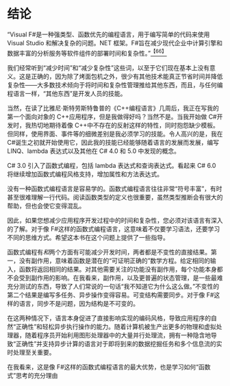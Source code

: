 # 结论

“Visual F#是一种强类型、函数优先的编程语言，用于编写简单的代码来使用 Visual Studio 和解决复杂的问题。NET 框架。F#旨在减少现代企业中计算引擎和数据丰富的分析服务等软件组件的部署时间和复杂性。”[<sup>【66】</sup>](IFP_0010.htm#_ftn66)

我们经常听到“减少时间”和“减少复杂性”这些词，以至于它们现在基本上没有意义。这是正确的，因为除了烤面包机之外，很少有其他技术能真正节省时间并降低复杂性——大多数技术倾向于将时间和复杂性管理推给其他东西，而且，与任何编程语言一样，“其他东西”是开发人员的技能。

当然，在读了比雅尼·斯特劳斯特鲁普的《C++编程语言》几周后，我正在写我的第一个面向对象的 C++应用程序，但是我做得好吗？当然不是。当我开始做 C#开发时，我热切地期待着像 C++中不存在的反射这样的特性，同时抱怨缺少模板。但同样，使用界面、事件等的细微差别是我必须学习的技能。令人高兴的是，我在 C#诞生之初就开始使用它，因此我的技能已经能够随着语言的发展而发展，编写 LINQ、lambda 表达式以及其他在 C# 4.0 和 5.0 中发现的概念。

C# 3.0 引入了函数式编程，包括 lambda 表达式和查询表达式。看起来 C# 6.0 将继续增加函数式编程风格支持，增加属性和方法表达式。

没有一种函数式编程语言是容易学的。函数式编程语言往往非常“符号丰富”，有时甚至很难理解一行代码。阅读函数类型的定义也很重要，虽然类型推断会有很大的帮助，但也会使它变得混乱。

因此，如果您想减少应用程序开发过程中的时间和复杂性，您必须对该语言有深入的了解。对于像 F#这样的函数式编程语言，这意味着不仅要学习语法，还要学习不同的思维方式。希望这本书在这个问题上提供了一些指导。

函数式编程有*和*两个方面有可能减少开发时间，两者都是不变性的直接结果。第一，没有副作用，意味着函数是潜在的“可证明正确的”数学方程。给定相同的输入，函数将返回相同的结果。对其他需要关注的功能没有副作用，每个功能本身都不会受到副作用的影响。在我看来，副作用，以及更普遍的状态管理，是一些最难充分测试的东西，导致了人们常说的一句话“我不知道它为什么这么做。”不变性的第二个结果是编写多任务、异步操作变得容易。可变结构需要同步。对于像 F#这样的语言，同步不是问题，因为结构是不可变的。

在这两种情况下，语言本身促进了直接影响实现的编码风格，导致应用程序的自然“正确性”和轻松异步执行操作的能力。随着计算机被生产出更多的物理和虚拟处理器，随着程序员开始利用图形处理器中的大量并行处理流，拥有一种隐含地导致“正确性”并支持异步计算的语言对于即将到来的数据挖掘任务和多个信息流的实时处理至关重要。

在我看来，这是像 F#这样的函数式编程语言的最大优势，也是学习如何“函数式”思考的充分理由